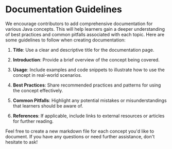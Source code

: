 # Documentation Guidelines

We encourage contributors to add comprehensive documentation for various Java concepts. This will help learners gain a deeper understanding of best practices and common pitfalls associated with each topic. Here are some guidelines to follow when creating documentation:

1. **Title**: Use a clear and descriptive title for the documentation page.

2. **Introduction**: Provide a brief overview of the concept being covered.

3. **Usage**: Include examples and code snippets to illustrate how to use the concept in real-world scenarios.

4. **Best Practices**: Share recommended practices and patterns for using the concept effectively.

5. **Common Pitfalls**: Highlight any potential mistakes or misunderstandings that learners should be aware of.

6. **References**: If applicable, include links to external resources or articles for further reading.

Feel free to create a new markdown file for each concept you'd like to document. If you have any questions or need further assistance, don't hesitate to ask!